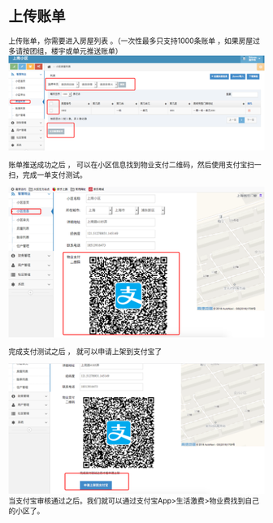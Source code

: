 # 上传账单

上传账单，你需要进入房屋列表  。（一次性最多只支持1000条账单 ，如果房屋过多请按团组，楼宇或单元推送账单）![](/assets/import21.png)

账单推送成功之后 ， 可以在小区信息找到物业支付二维码，然后使用支付宝扫一扫，完成一单支付测试。

![](/assets/import15.png)

完成支付测试之后 ， 就可以申请上架到支付宝了

![](/assets/import20.png)当支付宝审核通过之后。我们就可以通过支付宝App&gt;生活激费&gt;物业费找到自己的小区了。



